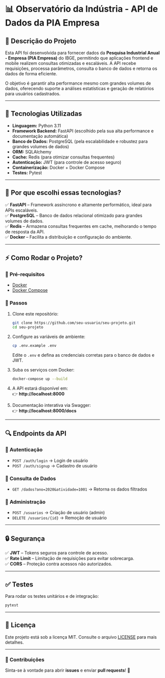 # 📊 **Observatório da Indústria - API de Dados da PIA Empresa**  

## 📖 **Descrição do Projeto**  
Esta API foi desenvolvida para fornecer dados da **Pesquisa Industrial Anual - Empresa (PIA Empresa)** do IBGE, permitindo que aplicações frontend e mobile realizem consultas otimizadas e escaláveis. A API recebe requisições, processa parâmetros, consulta o banco de dados e retorna os dados de forma eficiente.  

O objetivo é garantir alta performance mesmo com grandes volumes de dados, oferecendo suporte a análises estatísticas e geração de relatórios para usuários cadastrados.  

---

## 🚀 **Tecnologias Utilizadas**  

- **Linguagem:** Python 3.11  
- **Framework Backend:** FastAPI (escolhido pela sua alta performance e documentação automática)  
- **Banco de Dados:** PostgreSQL (pela escalabilidade e robustez para grandes volumes de dados)  
- **ORM:** SQLAlchemy  
- **Cache:** Redis (para otimizar consultas frequentes)  
- **Autenticação:** JWT (para controle de acesso seguro)  
- **Containerização:** Docker + Docker Compose  
- **Testes:** Pytest

---

## 📌 **Por que escolhi essas tecnologias?**  

✅ **FastAPI** – Framework assíncrono e altamente performático, ideal para APIs escaláveis.  
✅ **PostgreSQL** – Banco de dados relacional otimizado para grandes volumes de dados.  
✅ **Redis** – Armazena consultas frequentes em cache, melhorando o tempo de resposta da API.  
✅ **Docker** – Facilita a distribuição e configuração do ambiente.  

---

## ⚡ **Como Rodar o Projeto?**  

### 🔹 **Pré-requisitos**  
- [Docker](https://www.docker.com/get-started)  
- [Docker Compose](https://docs.docker.com/compose/install/)  

### 🔹 **Passos**  

1. Clone este repositório:  
   ```sh
   git clone https://github.com/seu-usuario/seu-projeto.git
   cd seu-projeto
   ```  

2. Configure as variáveis de ambiente:  
   ```sh
   cp .env.example .env
   ```  
   Edite o `.env` e defina as credenciais corretas para o banco de dados e JWT.  

3. Suba os serviços com Docker:  
   ```sh
   docker-compose up --build
   ```  

4. A API estará disponível em:  
   👉 **http://localhost:8000**  

5. Documentação interativa via Swagger:  
   👉 **http://localhost:8000/docs**  

---

## 🔍 **Endpoints da API**  

### 📌 **Autenticação**  
- `POST /auth/login` → Login de usuário  
- `POST /auth/signup` → Cadastro de usuário  

### 📌 **Consulta de Dados**  
- `GET /dados?ano=2020&atividade=1001` → Retorna os dados filtrados  

### 📌 **Administração**  
- `POST /usuarios` → Criação de usuário (admin)  
- `DELETE /usuarios/{id}` → Remoção de usuário  

---

## 🔒 **Segurança**  
✅ **JWT** – Tokens seguros para controle de acesso.  
✅ **Rate Limit** – Limitação de requisições para evitar sobrecarga.  
✅ **CORS** – Proteção contra acessos não autorizados.  

---

## ✅ **Testes**  

Para rodar os testes unitários e de integração:  
```sh
pytest
```  

---

## 📄 **Licença**  
Este projeto está sob a licença MIT. Consulte o arquivo [LICENSE](./LICENSE) para mais detalhes.  

---

### 🤝 **Contribuições**  
Sinta-se à vontade para abrir **issues** e enviar **pull requests**! 🚀

